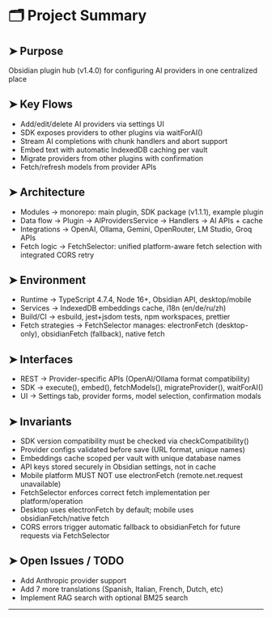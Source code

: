 <!--
PROJECT_SUMMARY.md — auto‑maintained technical snapshot
Generate on first run if missing. Keep ≤ 400 tokens total.
Use ultra‑terse bullets (≤ 100 chars each).
Patch only bullets that actually change; never rename or delete this file.
DO NOT edit by hand — let the assistant update it.
-->

# 🗂️ Project Summary

## ➤ Purpose
Obsidian plugin hub (v1.4.0) for configuring AI providers in one centralized place

## ➤ Key Flows
- Add/edit/delete AI providers via settings UI
- SDK exposes providers to other plugins via waitForAI()
- Stream AI completions with chunk handlers and abort support
- Embed text with automatic IndexedDB caching per vault
- Migrate providers from other plugins with confirmation
- Fetch/refresh models from provider APIs

## ➤ Architecture
- Modules → monorepo: main plugin, SDK package (v1.1.1), example plugin
- Data flow → Plugin → AIProvidersService → Handlers → AI APIs + cache
- Integrations → OpenAI, Ollama, Gemini, OpenRouter, LM Studio, Groq APIs
- Fetch logic → FetchSelector: unified platform-aware fetch selection with integrated CORS retry

## ➤ Environment
- Runtime → TypeScript 4.7.4, Node 16+, Obsidian API, desktop/mobile
- Services → IndexedDB embeddings cache, i18n (en/de/ru/zh)
- Build/CI → esbuild, jest+jsdom tests, npm workspaces, prettier
- Fetch strategies → FetchSelector manages: electronFetch (desktop-only), obsidianFetch (fallback), native fetch

## ➤ Interfaces
- REST → Provider-specific APIs (OpenAI/Ollama format compatibility)
- SDK → execute(), embed(), fetchModels(), migrateProvider(), waitForAI()
- UI → Settings tab, provider forms, model selection, confirmation modals

## ➤ Invariants
- SDK version compatibility must be checked via checkCompatibility()
- Provider configs validated before save (URL format, unique names)
- Embeddings cache scoped per vault with unique database names
- API keys stored securely in Obsidian settings, not in cache
- Mobile platform MUST NOT use electronFetch (remote.net.request unavailable)
- FetchSelector enforces correct fetch implementation per platform/operation
- Desktop uses electronFetch by default; mobile uses obsidianFetch/native fetch
- CORS errors trigger automatic fallback to obsidianFetch for future requests via FetchSelector

## ➤ Open Issues / TODO
- Add Anthropic provider support
- Add 7 more translations (Spanish, Italian, French, Dutch, etc)
- Implement RAG search with optional BM25 search

---

<!-- LLM UPDATE PROTOCOL
1 Load this file first; treat it as the single source of truth.
2 If missing, create from the template above, replacing all <> placeholders with repo facts.
3 On any code/config change, revise only affected bullets; preserve unchanged lines.
4 Keep file ≤ 400 tokens; trim less‑critical detail before exceeding the limit.
5 Never output content that violates the Invariants or Key Flows.
--> 
